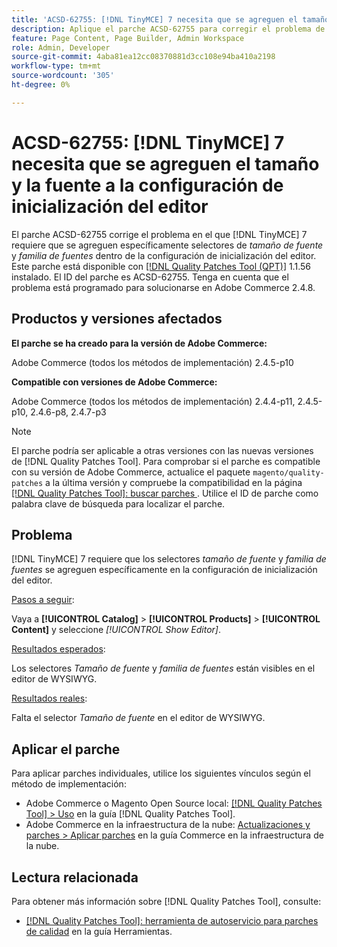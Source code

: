 ```yaml
---
title: 'ACSD-62755: [!DNL TinyMCE] 7 necesita que se agreguen el tamaño y la fuente a la configuración de inicialización del editor'
description: Aplique el parche ACSD-62755 para corregir el problema de Adobe Commerce donde  [!DNL TinyMCE] 7 requiere que *tamaño de fuente* y *familia de fuentes* se agreguen específicamente dentro de la configuración de inicialización del editor.
feature: Page Content, Page Builder, Admin Workspace
role: Admin, Developer
source-git-commit: 4aba81ea12cc08370881d3cc108e94ba410a2198
workflow-type: tm+mt
source-wordcount: '305'
ht-degree: 0%

---
```


# ACSD-62755: [!DNL TinyMCE] 7 necesita que se agreguen el tamaño y la fuente a la configuración de inicialización del editor

El parche ACSD-62755 corrige el problema en el que [!DNL TinyMCE] 7 requiere que se agreguen específicamente selectores de *tamaño de fuente* y *familia de fuentes* dentro de la configuración de inicialización del editor. Este parche está disponible con [[!DNL Quality Patches Tool (QPT)]](/help/tools/quality-patches-tool/quality-patches-tool-to-self-serve-quality-patches.md) 1.1.56 instalado. El ID del parche es ACSD-62755. Tenga en cuenta que el problema está programado para solucionarse en Adobe Commerce 2.4.8.

## Productos y versiones afectados

**El parche se ha creado para la versión de Adobe Commerce:**

Adobe Commerce (todos los métodos de implementación) 2.4.5-p10

**Compatible con versiones de Adobe Commerce:**

Adobe Commerce (todos los métodos de implementación) 2.4.4-p11, 2.4.5-p10, 2.4.6-p8, 2.4.7-p3

>[!NOTE]
>
>El parche podría ser aplicable a otras versiones con las nuevas versiones de [!DNL Quality Patches Tool]. Para comprobar si el parche es compatible con su versión de Adobe Commerce, actualice el paquete `magento/quality-patches` a la última versión y compruebe la compatibilidad en la página [[!DNL Quality Patches Tool]: buscar parches ](https://experienceleague.adobe.com/tools/commerce-quality-patches/index.html). Utilice el ID de parche como palabra clave de búsqueda para localizar el parche.

## Problema

[!DNL TinyMCE] 7 requiere que los selectores *tamaño de fuente* y *familia de fuentes* se agreguen específicamente en la configuración de inicialización del editor.

<u>Pasos a seguir</u>:

Vaya a **[!UICONTROL Catalog]** > **[!UICONTROL Products]** > **[!UICONTROL Content]** y seleccione *[!UICONTROL Show Editor]*.

<u>Resultados esperados</u>:

Los selectores *Tamaño de fuente* y *familia de fuentes* están visibles en el editor de WYSIWYG.

<u>Resultados reales</u>:

Falta el selector *Tamaño de fuente* en el editor de WYSIWYG.

## Aplicar el parche

Para aplicar parches individuales, utilice los siguientes vínculos según el método de implementación:

* Adobe Commerce o Magento Open Source local: [[!DNL Quality Patches Tool] > Uso](/help/tools/quality-patches-tool/usage.md) en la guía [!DNL Quality Patches Tool].
* Adobe Commerce en la infraestructura de la nube: [Actualizaciones y parches > Aplicar parches](https://experienceleague.adobe.com/docs/commerce-cloud-service/user-guide/develop/upgrade/apply-patches.html) en la guía Commerce en la infraestructura de la nube.

## Lectura relacionada

Para obtener más información sobre [!DNL Quality Patches Tool], consulte:

* [[!DNL Quality Patches Tool]: herramienta de autoservicio para parches de calidad](/help/tools/quality-patches-tool/quality-patches-tool-to-self-serve-quality-patches.md) en la guía Herramientas.
